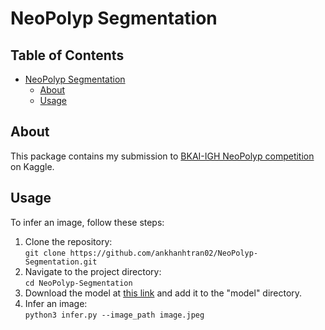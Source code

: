 # NeoPolyp Segmentation <a name="neopolyp-segmentation"></a>

## Table of Contents
* [NeoPolyp Segmentation](#neopolyp-segmentation)
	* [About](#about)
	* [Usage](#usage)


## About <a name="about"></a>

This package contains my submission to [BKAI-IGH NeoPolyp competition](https://www.kaggle.com/c/bkai-igh-neopolyp/overview) on Kaggle.


## Usage <a name="usage"></a>
To infer an image, follow these steps:

1. Clone the repository:\
   ```git clone https://github.com/ankhanhtran02/NeoPolyp-Segmentation.git```
2. Navigate to the project directory:\
   ```cd NeoPolyp-Segmentation```
3. Download the model at [this link](https://drive.google.com/file/d/1bRVc1ANpCVF4XSimFy3Gf-W8kgunfFm4/view?usp=sharing) and add it to the "model" directory.
4. Infer an image:\
   ```python3 infer.py --image_path image.jpeg```
